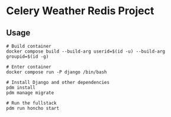 # Celery Weather Redis Project

## Usage

```
# Build container
docker compose build --build-arg userid=$(id -u) --build-arg groupid=$(id -g)

# Enter container
docker compose run -P django /bin/bash

# Install Django and other dependencies
pdm install
pdm manage migrate

# Run the fullstack
pdm run honcho start
```
